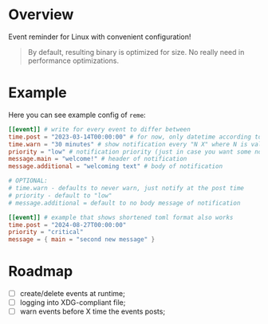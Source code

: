 # Overview
Event reminder for Linux with convenient configuration!

>By default, resulting binary is optimized for size. No really need in performance optimizations.

# Example
Here you can see example config of `reme`:
```toml
[[event]] # write for every event to differ between
time.post = "2023-03-14T00:00:00" # for now, only datetime according to ISO 8601 (no date only) is supported
time.warn = "30 minutes" # show notification every "N X" where N is value and X is seconds/minutes/hours/days/weeks/months/years
priority = "low" # notification priority (just in case you want some notification to be exteremely important)
message.main = "welcome!" # header of notification
message.additional = "welcoming text" # body of notification

# OPTIONAL:
# time.warn - defaults to never warn, just notify at the post time
# priority - default to "low"
# message.additional = default to no body message of notification

[[event]] # example that shows shortened toml format also works
time.post = "2024-08-27T00:00:00"
priority = "critical"
message = { main = "second new message" }
```

# Roadmap
- [ ] create/delete events at runtime;
- [ ] logging into XDG-compliant file;
- [ ] warn events before X time the events posts;
